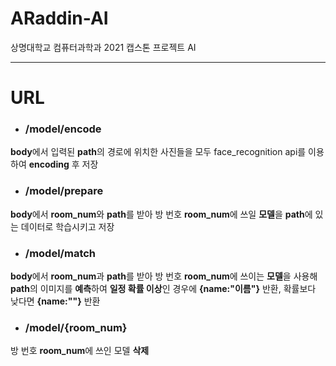# ARaddin-AI
상명대학교 컴퓨터과학과 2021 캡스톤 프로젝트 AI

---

# URL

- ### /model/encode <br>
**body**에서 입력된 **path**의 경로에 위치한 사진들을 모두 face_recognition api를 이용하여 **encoding** 후 저장
- ### /model/prepare <br>
**body**에서 **room_num**와 **path**를 받아 방 번호 **room_num**에 쓰일 **모델**을 **path**에 있는 데이터로 학습시키고 저장
- ### /model/match <br>
**body**에서 **room_num**과 **path**를 받아 방 번호 **room_num**에 쓰이는 **모델**을 사용해 **path**의 이미지를 **예측**하여 **일정 확률 이상**인 경우에 **{name:"이름"}** 반환, 
확률보다 낮다면 **{name:""}** 반환
- ### /model/{room_num} <br>
방 번호 **room_num**에 쓰인 모델 **삭제**
